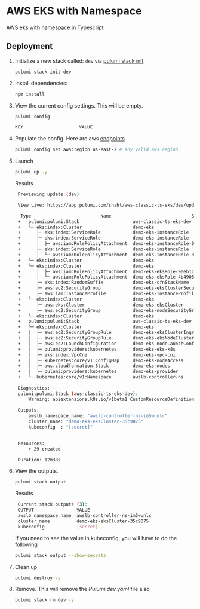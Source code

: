 # AWS EKS with Namespace

AWS eks with namespace in Typescript

## Deployment

1. Initialize a new stack called: `dev` via [pulumi stack init](https://www.pulumi.com/docs/reference/cli/pulumi_stack_init/).

   ```bash
   pulumi stack init dev
   ```

1. Install dependencies:
   ```bash
   npm install
   ```

1. View the current config settings. This will be empty.

   ```bash
   pulumi config
   ```

   ```bash
   KEY                     VALUE
   ```

1. Populate the config.  Here are aws [endpoints](https://docs.aws.amazon.com/general/latest/gr/rande.html)
      ```bash
   pulumi config set aws:region us-east-2 # any valid aws region
   ```

1. Launch

   ```bash
   pulumi up -y
   ```

   Results
   ```bash
    Previewing update (dev)

    View Live: https://app.pulumi.com/shaht/aws-classic-ts-eks/dev/updates/11

     Type                          Name                              Status       
    +   pulumi:pulumi:Stack                    aws-classic-ts-eks-dev            creating...  
    +   └─ eks:index:Cluster                   demo-eks                          creating.    
    +      ├─ eks:index:ServiceRole            demo-eks-instanceRole             creating.    
    +      ├─ eks:index:ServiceRole            demo-eks-instanceRole             creating..   
    +      │  ├─ aws:iam:RolePolicyAttachment  demo-eks-instanceRole-03516f97    created      
    +      ├─ eks:index:ServiceRole            demo-eks-instanceRole             created      
    +      │  └─ aws:iam:RolePolicyAttachment  demo-eks-instanceRole-3eb088f2         created      
    +   └─ eks:index:Cluster                   demo-eks                               creating     
    +   └─ eks:index:Cluster                   demo-eks                               creating.    
    +      │  ├─ aws:iam:RolePolicyAttachment  demo-eks-eksRole-90eb1c99                   created      
    +      │  └─ aws:iam:RolePolicyAttachment  demo-eks-eksRole-4b490823                   created      
    +      ├─ eks:index:RandomSuffix           demo-eks-cfnStackName                       created      
    +      ├─ aws:ec2:SecurityGroup            demo-eks-eksClusterSecurityGroup            created      
    +      ├─ aws:iam:InstanceProfile          demo-eks-instanceProfile                    created      
    +   └─ eks:index:Cluster                   demo-eks                                    creating..   
    +      ├─ aws:eks:Cluster                  demo-eks-eksCluster                         created      Cluster is ready
    +      ├─ aws:ec2:SecurityGroup            demo-eks-nodeSecurityGroup                  created      
    +   └─ eks:index:Cluster                   demo-eks                                    creating.    
    +   pulumi:pulumi:Stack                    aws-classic-ts-eks-dev                      creating.    Warning: apiextensions.k8s.io/v1beta1 CustomResourceDefinition is d
    +   └─ eks:index:Cluster                   demo-eks                                    creating...  
    +   │  ├─ aws:ec2:SecurityGroupRule        demo-eks-eksClusterIngressRule              created      
    +   │  ├─ aws:ec2:SecurityGroupRule        demo-eks-eksNodeClusterIngressRule          created     
    +   │  ├─ aws:ec2:LaunchConfiguration      demo-eks-nodeLaunchConfiguration            created     
    +   │  ├─ pulumi:providers:kubernetes      demo-eks-eks-k8s                            created     
    +   │  ├─ eks:index:VpcCni                 demo-eks-vpc-cni                            created     
    +   │  ├─ kubernetes:core/v1:ConfigMap     demo-eks-nodeAccess                         created     
    +   │  ├─ aws:cloudformation:Stack         demo-eks-nodes                              created     
    +   │  └─ pulumi:providers:kubernetes      demo-eks-provider                           created     
    +   └─ kubernetes:core/v1:Namespace        awslb-controller-ns                         created     
    
    Diagnostics:
    pulumi:pulumi:Stack (aws-classic-ts-eks-dev):
        Warning: apiextensions.k8s.io/v1beta1 CustomResourceDefinition is deprecated in v1.16+, unavailable in v1.22+; use apiextensions.k8s.io/v1 CustomResourceDefinition
    
    Outputs:
        awslb_namespace_name: "awslb-controller-ns-im5wunlc"
        cluster_name: "demo-eks-eksCluster-35c9075"
        kubeconfig  : "[secret]"
        

    Resources:
        + 29 created

    Duration: 12m38s
   ```

1. View the outputs.
   ```bash
   pulumi stack output
   ```

   Results
   ```bash
    Current stack outputs (3):
    OUTPUT                VALUE
    awslb_namespace_name  awslb-controller-ns-im5wunlc
    cluster_name          demo-eks-eksCluster-35c9075
    kubeconfig            [secret]
   ```

   If you need to see the value in kubeconfig, you will have to do the following
   ```bash
   pulumi stack output --show-secrets
   ```

1. Clean up
   ```bash
   pulumi destroy -y
   ```

1. Remove.  This will remove the *Pulumi.dev.yaml* file also
   ```bash
   pulumi stack rm dev -y
   ```